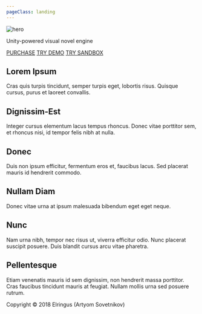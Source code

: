 ```yaml
---
pageClass: landing
---
```


<div class="home">

<div class="hero">
    <img src="/hero.png" alt="hero"> 
    <!-- <h1>Naninovel</h1> -->
    <p class="description">Unity-powered visual novel engine</p>
    <p class="actions">
        <a href="https://u3d.as/b9w" target="_blank" rel="noopener noreferrer" class="nav-link external action-button">PURCHASE</a>
        <a href="/demo/" target="_blank" rel="noopener noreferrer" class="nav-link external action-button white">TRY DEMO</a>
        <a href="/sandbox/" target="_blank" rel="noopener noreferrer" class="nav-link external action-button white">TRY SANDBOX</a>
    </p>
</div>

<div class="features">
    <div class="feature"><h2>Lorem Ipsum</h2> <p>Cras quis turpis tincidunt, semper turpis eget, lobortis risus. Quisque cursus, purus et laoreet convallis.</p></div>
    <div class="feature"><h2>Dignissim-Est</h2> <p>Integer cursus elementum lacus tempus rhoncus. Donec vitae porttitor sem, et rhoncus nisi, id tempor felis nibh at nulla.</p></div>
    <div class="feature"><h2>Donec</h2> <p>Duis non ipsum efficitur, fermentum eros et, faucibus lacus. Sed placerat mauris id hendrerit commodo.</p></div>
    <div class="feature"><h2>Nullam Diam</h2> <p>Donec vitae urna at ipsum malesuada bibendum eget eget neque.</p></div>
    <div class="feature"><h2>Nunc</h2> <p>Nam urna nibh, tempor nec risus ut, viverra efficitur odio. Nunc placerat suscipit posuere. Duis blandit cursus arcu vitae pharetra.</p></div>
    <div class="feature"><h2>Pellentesque</h2> <p>Etiam venenatis mauris id sem dignissim, non hendrerit massa porttitor. Cras faucibus tincidunt mauris at feugiat. Nullam mollis urna sed posuere rutrum.</p></div>
</div>


<!---

---
#


<div class="video-container">
    <iframe src="https://www.youtube-nocookie.com/embed/t42HHIw4Apw" frameborder="0" allow="accelerometer; autoplay; encrypted-media; gyroscope; picture-in-picture" allowfullscreen></iframe>
</div>

# 

-->

<div class="footer">Copyright © 2018 Elringus (Artyom Sovetnikov)</div>

</div>